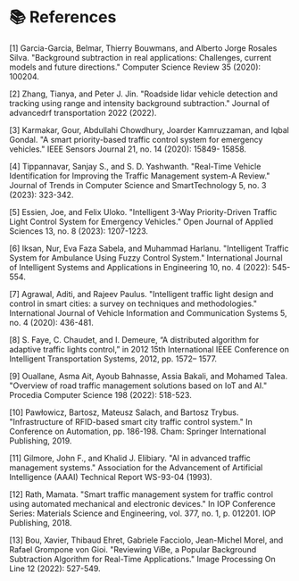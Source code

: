 # 📚 References

[1] Garcia-Garcia, Belmar, Thierry Bouwmans, and Alberto Jorge Rosales
Silva. "Background subtraction in real applications: Challenges,
current models and future directions." Computer Science Review 35
(2020): 100204.

[2] Zhang, Tianya, and Peter J. Jin. "Roadside lidar vehicle detection and
tracking using range and intensity background subtraction." Journal of
advancedrf transportation 2022 (2022).

[3] Karmakar, Gour, Abdullahi Chowdhury, Joarder Kamruzzaman, and
Iqbal Gondal. "A smart priority-based traffic control system for
emergency vehicles." IEEE Sensors Journal 21, no. 14 (2020): 15849-
15858.

[4] Tippannavar, Sanjay S., and S. D. Yashwanth. "Real-Time Vehicle
Identification for Improving the Traffic Management system-A
Review." Journal of Trends in Computer Science and
SmartTechnology 5, no. 3 (2023): 323-342.

[5] Essien, Joe, and Felix Uloko. "Intelligent 3-Way Priority-Driven
Traffic Light Control System for Emergency Vehicles." Open Journal
of Applied Sciences 13, no. 8 (2023): 1207-1223.

[6] Iksan, Nur, Eva Faza Sabela, and Muhammad Harlanu. "Intelligent
Traffic System for Ambulance Using Fuzzy Control System."
International Journal of Intelligent Systems and Applications in
Engineering 10, no. 4 (2022): 545-554.

[7] Agrawal, Aditi, and Rajeev Paulus. "Intelligent traffic light design and
control in smart cities: a survey on techniques and methodologies."
International Journal of Vehicle Information and Communication
Systems 5, no. 4 (2020): 436-481.

[8] S. Faye, C. Chaudet, and I. Demeure, “A distributed algorithm for
adaptive traffic lights control,” in 2012 15th International IEEE
Conference on Intelligent Transportation Systems, 2012, pp. 1572–
1577.

[9] Ouallane, Asma Ait, Ayoub Bahnasse, Assia Bakali, and Mohamed
Talea. "Overview of road traffic management solutions based on IoT
and AI." Procedia Computer Science 198 (2022): 518-523.

[10] Pawłowicz, Bartosz, Mateusz Salach, and Bartosz Trybus.
"Infrastructure of RFID-based smart city traffic control system." In
Conference on Automation, pp. 186-198. Cham: Springer International
Publishing, 2019.

[11] Gilmore, John F., and Khalid J. Elibiary. "AI in advanced traffic
management systems." Association for the Advancement of Artificial
Intelligence (AAAI) Technical Report WS-93-04 (1993).

[12] Rath, Mamata. "Smart traffic management system for traffic control
using automated mechanical and electronic devices." In IOP
Conference Series: Materials Science and Engineering, vol. 377, no. 1,
p. 012201. IOP Publishing, 2018.

[13] Bou, Xavier, Thibaud Ehret, Gabriele Facciolo, Jean-Michel Morel,
and Rafael Grompone von Gioi. "Reviewing ViBe, a Popular
Background Subtraction Algorithm for Real-Time Applications."
Image Processing On Line 12 (2022): 527-549.

